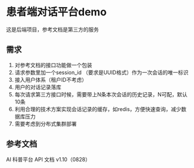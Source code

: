 # 患者端对话平台demo
这是后端项目，参考文档是第三方的服务

## 需求
1. 对参考文档的接口功能做一个包装
2. 请求参数里加一个session_id （要求是UUID格式）作为一次会话的唯一标识
3. 接入用户体系（租户ID不考虑）
4. 用户的对话记录落库
5. 每次请求第三方接口时候，需要带上N条本次会话的历史记录，N可配，默认10条
6. 利用合理的技术方案实现会话记录的缓存，如redis，方便快速查询，减少数据库压力
7. 需要考虑到分布式集群部署

## 参考文档
AI 科普平台 API 文档 v1.10（0828）